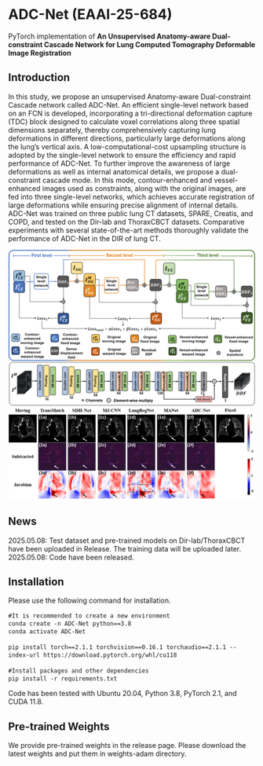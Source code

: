# ADC-Net (EAAI-25-684) 
PyTorch implementation of **An Unsupervised Anatomy-aware Dual-constraint Cascade Network for Lung Computed Tomography Deformable Image Registration**

## Introduction
In this study, we propose an unsupervised Anatomy-aware Dual-constraint Cascade network called ADC-Net. An efficient single-level network based on an FCN is developed, incorporating a tri-directional deformation capture (TDC) block designed to calculate voxel correlations along three spatial dimensions separately, thereby comprehensively capturing lung deformations in different directions, particularly large deformations along the lung’s vertical axis. A low-computational-cost upsampling structure is adopted by the single-level network to ensure the efficiency and rapid performance of ADC-Net. To further improve the awareness of large deformations as well as internal anatomical details, we propose a dual-constraint cascade mode. In this mode, contour-enhanced and vessel-enhanced images used as constraints, along with the original images, are fed into three single-level networks, which achieves accurate registration of large deformations while ensuring precise alignment of internal details. ADC-Net was trained on three public lung CT datasets, SPARE, Creatis, and COPD, and tested on the Dir-lab and ThoraxCBCT datasets. Comparative experiments with several state-of-the-art methods thoroughly validate the performance of ADC-Net in the DIR of lung CT.
<div align="center">
  <img src="/fig2.png">
</div>

<div align="center">
  <img src="/fig3.svg">
</div>

## News
2025.05.08: Test dataset and pre-trained models on Dir-lab/ThoraxCBCT have been uploaded in Release. The training data will be uploaded later.  
2025.05.08: Code have been released.

## Installation
Please use the following command for installation.
```
#It is recommended to create a new environment
conda create -n ADC-Net python==3.8
conda activate ADC-Net

pip install torch==2.1.1 torchvision==0.16.1 torchaudio==2.1.1 --index-url https://download.pytorch.org/whl/cu118

#Install packages and other dependencies
pip install -r requirements.txt
```
Code has been tested with Ubuntu 20.04, Python 3.8, PyTorch 2.1, and CUDA 11.8.

## Pre-trained Weights
We provide pre-trained weights in the release page. Please download the latest weights and put them in weights-adam directory.
